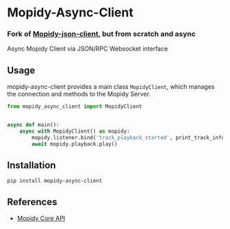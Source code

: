 # Mopidy-Async-Client 

### Fork of [Mopidy-json-client](https://github.com/ismailof/mopidy-json-client), but from scratch and async


Async Mopidy Client via JSON/RPC Websocket interface

## Usage

mopidy-async-client provides a main class `MopidyClient`, which manages the connection and methods to the Mopidy Server.

```python
from mopidy_async_client import MopidyClient


async def main():
    async with MopidyClient() as mopidy:
        mopidy.listener.bind('track_playback_started', print_track_info)
        await mopidy.playback.play()
```

## Installation

 `pip install mopidy-async-client`


## References
- [Mopidy Core API](https://mopidy.readthedocs.org/en/latest/api/core)
